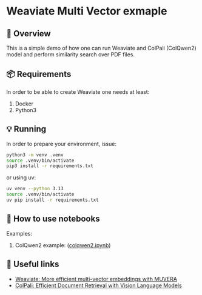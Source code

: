 # Weaviate Multi Vector exmaple

🎯 Overview
-----------

This is a simple demo of how one can run Weaviate and ColPali (ColQwen2) model and perform similarity search over PDF files.

📦 Requirements
----------------

In order to be able to create Weaviate one needs at least:

1. Docker
2. Python3

💡 Running
----------

In order to prepare your environment, issue:

```sh
python3 -m venv .venv
source .venv/bin/activate
pip3 install -r requirements.txt
```

or using uv:

```sh
uv venv --python 3.13
source .venv/bin/activate
uv pip install -r requirements.txt
```

📖 How to use notebooks
----------

Examples:

1. ColQwen2 example: ([colqwen2.ipynb](./colqwen2.ipynb))


🔗 Useful links
----------

- [Weaviate: More efficient multi-vector embeddings with MUVERA](https://weaviate.io/blog/muvera)
- [ColPali: Efficient Document Retrieval with Vision Language Models](https://arxiv.org/abs/2407.01449)
